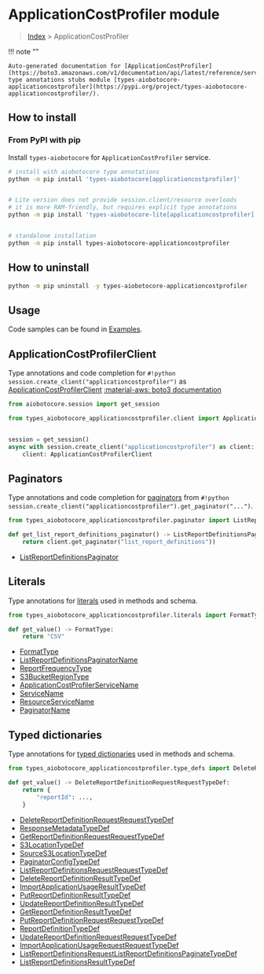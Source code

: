 # ApplicationCostProfiler module

> [Index](../README.md) > ApplicationCostProfiler


!!! note ""

    Auto-generated documentation for [ApplicationCostProfiler](https://boto3.amazonaws.com/v1/documentation/api/latest/reference/services/applicationcostprofiler.html#ApplicationCostProfiler)
    type annotations stubs module [types-aiobotocore-applicationcostprofiler](https://pypi.org/project/types-aiobotocore-applicationcostprofiler/).

## How to install



### From PyPI with pip

Install `types-aiobotocore` for `ApplicationCostProfiler` service.

```bash
# install with aiobotocore type annotations
python -m pip install 'types-aiobotocore[applicationcostprofiler]'


# Lite version does not provide session.client/resource overloads
# it is more RAM-friendly, but requires explicit type annotations
python -m pip install 'types-aiobotocore-lite[applicationcostprofiler]'


# standalone installation
python -m pip install types-aiobotocore-applicationcostprofiler
```



## How to uninstall

```bash
python -m pip uninstall -y types-aiobotocore-applicationcostprofiler
```

## Usage

Code samples can be found in [Examples](./usage.md).

## ApplicationCostProfilerClient

Type annotations and code completion for  `#!python session.create_client("applicationcostprofiler")` as [ApplicationCostProfilerClient](./client.md)
[:material-aws: boto3 documentation](https://boto3.amazonaws.com/v1/documentation/api/latest/reference/services/applicationcostprofiler.html#ApplicationCostProfiler.Client)

```python title="Usage example"
from aiobotocore.session import get_session

from types_aiobotocore_applicationcostprofiler.client import ApplicationCostProfilerClient


session = get_session()
async with session.create_client("applicationcostprofiler") as client:
    client: ApplicationCostProfilerClient
```


## Paginators

Type annotations and code completion for
[paginators](./paginators.md)
from `#!python session.create_client("applicationcostprofiler").get_paginator("...")`.

```python title="Usage example"
from types_aiobotocore_applicationcostprofiler.paginator import ListReportDefinitionsPaginator

def get_list_report_definitions_paginator() -> ListReportDefinitionsPaginator:
    return client.get_paginator("list_report_definitions"))
```

- [ListReportDefinitionsPaginator](./paginators.md#listreportdefinitionspaginator)








## Literals

Type annotations for [literals](./literals.md) used in methods and schema.

```python title="Usage example"
from types_aiobotocore_applicationcostprofiler.literals import FormatType

def get_value() -> FormatType:
    return "CSV"
```

- [FormatType](./literals.md#formattype)
- [ListReportDefinitionsPaginatorName](./literals.md#listreportdefinitionspaginatorname)
- [ReportFrequencyType](./literals.md#reportfrequencytype)
- [S3BucketRegionType](./literals.md#s3bucketregiontype)
- [ApplicationCostProfilerServiceName](./literals.md#applicationcostprofilerservicename)
- [ServiceName](./literals.md#servicename)
- [ResourceServiceName](./literals.md#resourceservicename)
- [PaginatorName](./literals.md#paginatorname)




## Typed dictionaries

Type annotations for [typed dictionaries](./type_defs.md) used in methods and schema.

```python title="Usage example"
from types_aiobotocore_applicationcostprofiler.type_defs import DeleteReportDefinitionRequestRequestTypeDef

def get_value() -> DeleteReportDefinitionRequestRequestTypeDef:
    return {
        "reportId": ...,
    }
```

- [DeleteReportDefinitionRequestRequestTypeDef](./type_defs.md#deletereportdefinitionrequestrequesttypedef)
- [ResponseMetadataTypeDef](./type_defs.md#responsemetadatatypedef)
- [GetReportDefinitionRequestRequestTypeDef](./type_defs.md#getreportdefinitionrequestrequesttypedef)
- [S3LocationTypeDef](./type_defs.md#s3locationtypedef)
- [SourceS3LocationTypeDef](./type_defs.md#sources3locationtypedef)
- [PaginatorConfigTypeDef](./type_defs.md#paginatorconfigtypedef)
- [ListReportDefinitionsRequestRequestTypeDef](./type_defs.md#listreportdefinitionsrequestrequesttypedef)
- [DeleteReportDefinitionResultTypeDef](./type_defs.md#deletereportdefinitionresulttypedef)
- [ImportApplicationUsageResultTypeDef](./type_defs.md#importapplicationusageresulttypedef)
- [PutReportDefinitionResultTypeDef](./type_defs.md#putreportdefinitionresulttypedef)
- [UpdateReportDefinitionResultTypeDef](./type_defs.md#updatereportdefinitionresulttypedef)
- [GetReportDefinitionResultTypeDef](./type_defs.md#getreportdefinitionresulttypedef)
- [PutReportDefinitionRequestRequestTypeDef](./type_defs.md#putreportdefinitionrequestrequesttypedef)
- [ReportDefinitionTypeDef](./type_defs.md#reportdefinitiontypedef)
- [UpdateReportDefinitionRequestRequestTypeDef](./type_defs.md#updatereportdefinitionrequestrequesttypedef)
- [ImportApplicationUsageRequestRequestTypeDef](./type_defs.md#importapplicationusagerequestrequesttypedef)
- [ListReportDefinitionsRequestListReportDefinitionsPaginateTypeDef](./type_defs.md#listreportdefinitionsrequestlistreportdefinitionspaginatetypedef)
- [ListReportDefinitionsResultTypeDef](./type_defs.md#listreportdefinitionsresulttypedef)

